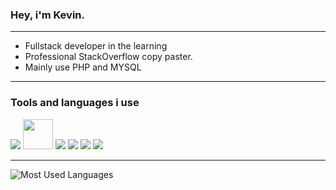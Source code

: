 ### Hey, i'm Kevin.
---
- Fullstack developer in the learning
- Professional StackOverflow copy paster.
- Mainly use PHP and MYSQL
---

### Tools and languages i use

<img src="https://img.icons8.com/color/48/000000/visual-studio-code-2019.png"/> <img width="48px" src="https://www.php.net/images/logos/new-php-logo.svg"/> <img src="https://img.icons8.com/color/48/000000/mysql-logo.png"/> <img src="https://img.icons8.com/color/48/000000/javascript--v1.png"/> <img src="https://img.icons8.com/color/48/000000/html-5--v1.png"/> <img src="https://img.icons8.com/color/48/000000/css3.png"/>

---

![Most Used Languages](https://github-readme-stats.vercel.app/api/top-langs/?username=GyKevin&theme=tokyonight)

<!--
**GyKevin/GyKevin** is a ✨ _special_ ✨ repository because its `README.md` (this file) appears on your GitHub profile.

Here are some ideas to get you started:

- 🔭 I’m currently working on ...
- 🌱 I’m currently learning ...
- 👯 I’m looking to collaborate on ...
- 🤔 I’m looking for help with ...
- 💬 Ask me about ...
- 📫 How to reach me: ...
- 😄 Pronouns: ...
- ⚡ Fun fact: ...
-->
